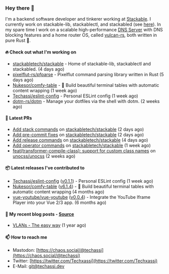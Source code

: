 ### Hey there 👋

I'm a backend software developer and tinkerer working at [Stackable][stackable]. I currently work on
stackable-lib, stackablectl, and stackabled (see [here][stackable-work]). In my spare time I work on
a scalable high-performance [DNS Server][portal] with DNS blocking features and a home router OS,
called [vulcan-rs][vulcan], both written in pure Rust 🦀.

[stackable-work]: https://github.com/stackabletech/stackable
[stackable]: https://github.com/stackabletech
[portal]: https://github.com/portal-rs/portal
[vulcan]: https://github.com/vulcan-rs

#### 🔥 Check out what I'm working on


- [stackabletech/stackable](https://github.com/stackabletech/stackable) - Home of stackable-lib, stackablectl and stackabled. (4 days ago)
- [pixelflut-rs/pfparse](https://github.com/pixelflut-rs/pfparse) - Pixelflut command parsing library written in Rust (5 days ago)
- [Nukesor/comfy-table](https://github.com/Nukesor/comfy-table) - :large_orange_diamond: Build beautiful terminal tables with automatic content wrapping (1 week ago)
- [Techassi/eslint-config](https://github.com/Techassi/eslint-config) - Personal ESLint config (1 week ago)
- [dotm-rs/dotm](https://github.com/dotm-rs/dotm) - Manage your dotfiles via the shell with dotm. (2 weeks ago)

#### 🧪 Latest PRs


- [Add stack commands](https://github.com/stackabletech/stackable/pull/27) on [stackabletech/stackable](https://github.com/stackabletech/stackable) (2 days ago)
- [Add pre-commit fixes](https://github.com/stackabletech/stackable/pull/26) on [stackabletech/stackable](https://github.com/stackabletech/stackable) (2 days ago)
- [Add release commands](https://github.com/stackabletech/stackable/pull/22) on [stackabletech/stackable](https://github.com/stackabletech/stackable) (4 days ago)
- [Add operator commands](https://github.com/stackabletech/stackable/pull/11) on [stackabletech/stackable](https://github.com/stackabletech/stackable) (1 week ago)
- [feat(transformer-compile-class): support for custom class names](https://github.com/unocss/unocss/pull/2577) on [unocss/unocss](https://github.com/unocss/unocss) (2 weeks ago)

#### 📦 Latest releases I've contributed to


- [Techassi/eslint-config](https://github.com/Techassi/eslint-config/releases/tag/v0.1.1) ([v0.1.1](https://github.com/Techassi/eslint-config/releases/tag/v0.1.1)) - Personal ESLint config (1 week ago)
- [Nukesor/comfy-table](https://github.com/Nukesor/comfy-table/releases/tag/v6.1.4) ([v6.1.4](https://github.com/Nukesor/comfy-table/releases/tag/v6.1.4)) - :large_orange_diamond: Build beautiful terminal tables with automatic content wrapping (4 months ago)
- [vue-youtube/vue-youtube](https://github.com/vue-youtube/vue-youtube/releases/tag/v0.0.4) ([v0.0.4](https://github.com/vue-youtube/vue-youtube/releases/tag/v0.0.4)) - Integrate the YouTube Iframe Player into your Vue 2/3 app.  (6 months ago)

#### 📜 My recent blog posts - [Source](https://github.com/Techassi/page)


- [VLANs - The easy way](https://techassi.dev/posts/vlans-the-easy-way/) (1 year ago)

#### 📫 How to reach me

- Mastodon: [https://chaos.social/@techassi](https://chaos.social/@techassi)
- Twitter: [https://twitter.com/Techxassi](https://twitter.com/Techxassi)
- E-Mail: git@techassi.dev
